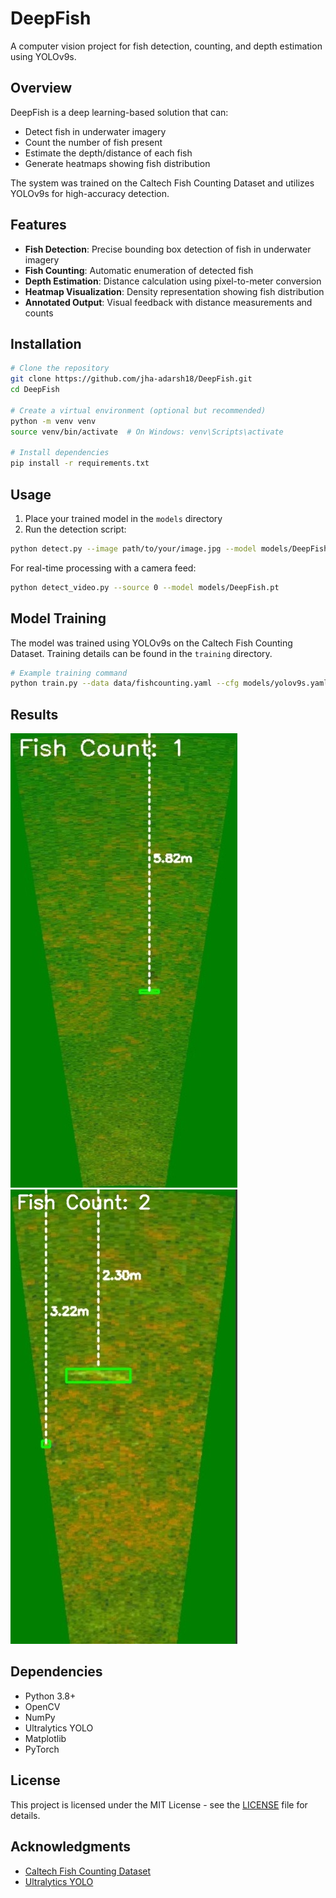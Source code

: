 # DeepFish

A computer vision project for fish detection, counting, and depth estimation using YOLOv9s.

## Overview

DeepFish is a deep learning-based solution that can:
- Detect fish in underwater imagery
- Count the number of fish present
- Estimate the depth/distance of each fish
- Generate heatmaps showing fish distribution

The system was trained on the Caltech Fish Counting Dataset and utilizes YOLOv9s for high-accuracy detection.

## Features

- **Fish Detection**: Precise bounding box detection of fish in underwater imagery
- **Fish Counting**: Automatic enumeration of detected fish
- **Depth Estimation**: Distance calculation using pixel-to-meter conversion
- **Heatmap Visualization**: Density representation showing fish distribution
- **Annotated Output**: Visual feedback with distance measurements and counts

## Installation

```bash
# Clone the repository
git clone https://github.com/jha-adarsh18/DeepFish.git
cd DeepFish

# Create a virtual environment (optional but recommended)
python -m venv venv
source venv/bin/activate  # On Windows: venv\Scripts\activate

# Install dependencies
pip install -r requirements.txt
```

## Usage

1. Place your trained model in the `models` directory
2. Run the detection script:

```bash
python detect.py --image path/to/your/image.jpg --model models/DeepFish.pt
```

For real-time processing with a camera feed:

```bash
python detect_video.py --source 0 --model models/DeepFish.pt
```

## Model Training

The model was trained using YOLOv9s on the Caltech Fish Counting Dataset. Training details can be found in the `training` directory.

```bash
# Example training command
python train.py --data data/fishcounting.yaml --cfg models/yolov9s.yaml --batch 16 --epochs 100
```

## Results

![Example Output 1](examples/example_output1.jpg)
![Example Output 2](examples/example_output2.jpg)

## Dependencies

- Python 3.8+
- OpenCV
- NumPy
- Ultralytics YOLO
- Matplotlib
- PyTorch

## License

This project is licensed under the MIT License - see the [LICENSE](LICENSE) file for details.

## Acknowledgments

- [Caltech Fish Counting Dataset](https://github.com/visipedia/caltech-fish-counting)
- [Ultralytics YOLO](https://github.com/ultralytics/ultralytics)
